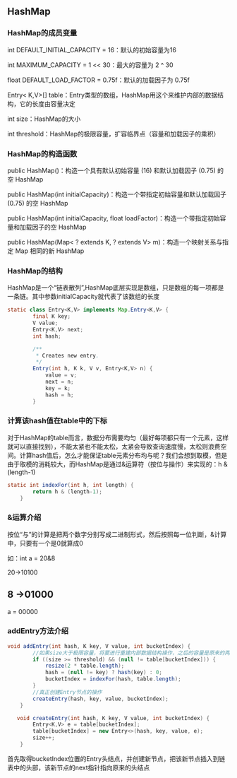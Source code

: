 ## HashMap

### HashMap的成员变量
int DEFAULT_INITIAL_CAPACITY = 16：默认的初始容量为16 

int MAXIMUM_CAPACITY = 1 << 30：最大的容量为 2 ^ 30 

float DEFAULT_LOAD_FACTOR = 0.75f：默认的加载因子为 0.75f 

Entry< K,V>[] table：Entry类型的数组，HashMap用这个来维护内部的数据结构，它的长度由容量决定 

int size：HashMap的大小 

int threshold：HashMap的极限容量，扩容临界点（容量和加载因子的乘积）

### HashMap的构造函数

public HashMap()：构造一个具有默认初始容量 (16) 和默认加载因子 (0.75) 的空 HashMap 

public HashMap(int initialCapacity)：构造一个带指定初始容量和默认加载因子 (0.75) 的空 HashMap 

public HashMap(int initialCapacity, float loadFactor)：构造一个带指定初始容量和加载因子的空 HashMap 

public HashMap(Map< ? extends K, ? extends V> m)：构造一个映射关系与指定 Map 相同的新 HashMap

### HashMap的结构
HashMap是一个“链表散列”,HashMap底层实现是数组，只是数组的每一项都是一条链。其中参数initialCapacity就代表了该数组的长度
``` java
static class Entry<K,V> implements Map.Entry<K,V> {
        final K key;
        V value;
        Entry<K,V> next;
        int hash;

        /**
         * Creates new entry.
         */
        Entry(int h, K k, V v, Entry<K,V> n) {
            value = v;
            next = n;
            key = k;
            hash = h;
        }
```

### 计算该hash值在table中的下标
对于HashMap的table而言，数据分布需要均匀（最好每项都只有一个元素，这样就可以直接找到），不能太紧也不能太松，太紧会导致查询速度慢，太松则浪费空间。计算hash值后，怎么才能保证table元素分布均与呢？我们会想到取模，但是由于取模的消耗较大，而HashMap是通过&运算符（按位与操作）来实现的：h & (length-1)

``` java
static int indexFor(int h, int length) {
        return h & (length-1);
    }
```
### &运算介绍

按位“与”的计算是把两个数字分别写成二进制形式，然后按照每一位判断，&计算中，只要有一个是0就算成0

如：int a = 20&8

20->10100

8 ->01000
--------------
a = 00000

### addEntry方法介绍
``` java
void addEntry(int hash, K key, V value, int bucketIndex) {
        //如果size大于极限容量，将要进行重建内部数据结构操作，之后的容量是原来的两倍，并且重新设置hash值和hash值在table中的索引值
        if ((size >= threshold) && (null != table[bucketIndex])) {
            resize(2 * table.length);
            hash = (null != key) ? hash(key) : 0;
            bucketIndex = indexFor(hash, table.length);
        }
        //真正创建Entry节点的操作
        createEntry(hash, key, value, bucketIndex);
    }
```

``` java
   void createEntry(int hash, K key, V value, int bucketIndex) {
        Entry<K,V> e = table[bucketIndex];
        table[bucketIndex] = new Entry<>(hash, key, value, e);
        size++;
    }
```
首先取得bucketIndex位置的Entry头结点，并创建新节点，把该新节点插入到链表中的头部，该新节点的next指针指向原来的头结点 
